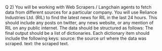 Q  2) 
You will be working with Web Scrapers / Langchain agents to fetch data from different sources for a particular company.
You will use Reliance Industries Ltd. (RIL) to find the latest news for RIL in the last 24 hours. This should include any posts on twitter, any news website, or any mention of RIL on any public internet. The data should be structured as follows:
The final output should be a list of dictionaries.
Each dictionary item should include the following keys:
source: the source url where the data was scraped.
text: the scraped text.

